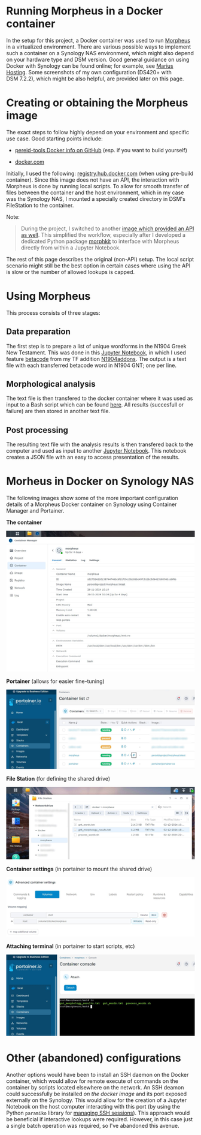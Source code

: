 # Running Morpheus in a Docker container

In the setup for this project, a Docker container was used to run [Morpheus](https://github.com/perseids-tools/morpheus/) in a virtualized environment. There are various possible ways to implement such a container on a Synology NAS environment, which might also depend on your hardware type and DSM version. Good general guidance on using Docker with Synology can be found online; for example, see [Marius Hosting](https://mariushosting.com/docker/). Some screenshots of my own configuration (DS420+ with DSM 7.2.2), which might be also helpful, are provided later on this page.

# Creating or obtaining the Morpheus image

The exact steps to follow highly depend on your environment and specific use case. Good starting points include:

  - [pereid-tools Docker info on GitHub](https://github.com/perseids-tools/morpheus/blob/master/Dockerfile) (esp. if you want to build yourself)

  - [docker.com](https://www.docker.com)

Initially, I used the following: [registry.hub.docker.com](https://registry.hub.docker.com/r/perseidsproject/morpheus/tags) (when using pre-build container). Since this image does not have an API, the interaction with Morpheus is done by running local scripts. To allow for smooth transfer of files between the container and the host environment, which in my case was the Synology NAS, I mounted a specially created directory in DSM's FileStation to the container.

Note: 
> During the project, I switched to another [image which provided an API as well](https://hub.docker.com/r/perseidsproject/morpheus-api/). This simplified the workflow, especially after I developed a dedicated Python package [morphkit](https://tonyjurg.github.io/morphkit/) to interface with Morpheus directly from within a Jupyter Notebook.

The rest of this page describes the original (non-API) setup. The local script scenario might still be the best option in certain cases where using the API is slow or the number of allowed lookups is capped.

# Using Morpheus 

This process consists of three stages:

## Data preparation

The first step is to prepare a list of unique wordforms in the N1904 Greek New Testament. This was done in this [Jupyter Notebook](x), in which I used feature [betacode](https://github.com/tonyjurg/N1904addons/blob/main/docs/features/betacode.md) from my TF addition [N1904addons](https://github.com/tonyjurg/N1904addons). The output is a text file with each transferred betacode word in N1904 GNT; one per line.

## Morphological analysis

The text file is then transfered to the docker container where it was used as input to a Bash script which can be found [here](bash_script.md). All results (succesfull or failure) are then stored in another text file. 

## Post processing

The resulting text file with the analysis results is then transfered back to the computer and used as input to another [Jupyter Notebook](). This notebook creates a JSON file with an easy to access presentation of the results.

# Morheus in Docker on Synology NAS

The following images show some of the more important configuration details of a Morpheus Docker container on Synology using Container Manager and Portainer.

**The container**

<img src="images/synology_container_manager.jpg">

**Portainer** (allows for easier fine-tuning)

<img src="images/portainer_list.jpg">

**File Station** (for defining the shared drive)

<img src="images/file_station.jpg">

**Container settings** (in portainer to mount the shared drive)

<img src="images/volume_mapping.jpg">

**Attaching terminal** (in portainer to start scripts, etc)

<img src="images/container_attach.jpg">

# Other (abandoned) configurations

Another options would have been to install an SSH daemon on the Docker container, which would allow for remote execute of commands on the container by scripts located elsewhere on the network. An SSH deamon could successfully be installed *on the docker image* and its port exposed externally on the Synology. This would allow for the creation of a Jupyter Notebook on the host computer interacting with this port (by using the Python `paramiko` library for [managing SSH sessions](connect_with_ssh.md)). This approach would be beneficial if interactive lookups were required. However, in this case just a single batch operation was required, so I've abandoned this avenue.
